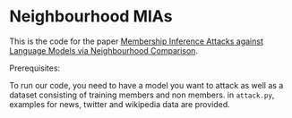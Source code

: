 # Neighbourhood MIAs

This is the code for the paper [Membership Inference Attacks against Language Models
via Neighbourhood Comparison](https://aclanthology.org/2023.findings-acl.719.pdf).

Prerequisites:

To run our code, you need to have a model you want to attack as well as a dataset consisting of training members and non members. in `attack.py`, examples for news, twitter and wikipedia data are provided.
